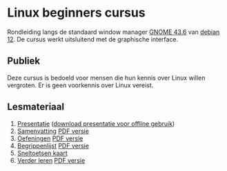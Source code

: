 # Linux beginners cursus
Rondleiding langs de standaard window manager [GNOME 43.6](https://help.gnome.org/) van [debian 12](https://debian.org). De cursus werkt uitsluitend met de graphische interface.

## Publiek
Deze cursus is bedoeld voor mensen die hun kennis over Linux willen vergroten. Er is geen voorkennis over Linux vereist.

## Lesmateriaal
1. [Presentatie](https://slspeek.github.io/linux-beginners-cursus) ([download presentatie voor offline gebruik](https://github.com/slspeek/linux-beginners-cursus/releases/latest/download/presentatie.zip))
1. [Samenvatting](https://slspeek.github.io/linux-beginners-cursus/samenvatting.html) [PDF versie](https://github.com/slspeek/linux-beginners-cursus/releases/latest/download/samenvatting.pdf)
1. [Oefeningen](https://slspeek.github.io/linux-beginners-cursus/oefeningen.html) [PDF versie](https://github.com/slspeek/linux-beginners-cursus/releases/latest/download/oefeningen.pdf)
1. [Begrippenlijst](https://slspeek.github.io/linux-beginners-cursus/begrippen.html) [PDF versie](https://github.com/slspeek/linux-beginners-cursus/releases/latest/download/begrippen.pdf)
1. [Sneltoetsen kaart](https://github.com/slspeek/debian-gnome-sneltoetsen/releases/latest/download/debian-gnome-sneltoetsen.pdf)
1. [Verder leren](https://slspeek.github.io/linux-beginners-cursus/verder-leren.html) [PDF versie](https://github.com/slspeek/linux-beginners-cursus/releases/latest/download/verder-leren.pdf)

